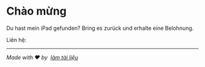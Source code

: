 # Chào mừng

Du hast mein iPad gefunden? Bring es zurück und erhalte eine Belohnung.

Liên hệ:<EMAIL>

* * *

_Made with ❤️ by  [làm tài liệu](https://docsify.js.org/)_
